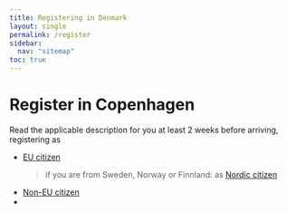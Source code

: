 ```yaml
---
title: Registering in Denmark
layout: single
permalink: /register
sidebar:
  nav: "sitemap"
toc: true
---
```


# Register in Copenhagen
Read the applicable description for you at least 2 weeks before arriving, registering as

- [EU citizen](register/EU-citizen)
  > if you are from Sweden, Norway or Finnland: as [Nordic citizen](register/nordic)
- [Non-EU citizen](register/non-eu/)
- 